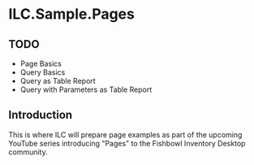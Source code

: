 # ILC.Sample.Pages

## TODO

* Page Basics
* Query Basics
* Query as Table Report
* Query with Parameters as Table Report

## Introduction

This is where ILC will prepare page examples as part of the upcoming YouTube series introducing "Pages" to the Fishbowl Inventory Desktop community.
